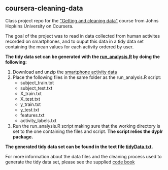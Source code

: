 ## coursera-cleaning-data
Class project repo for the ["Getting and cleaning data"](https://www.coursera.org/learn/data-cleaning) course from Johns Hopkins University on Coursera.

The goal of the project was to read in data collected from human activites recorded on smartphones, and to ouput this data in a tidy data set containing the mean values for each activity ordered by user. 

**The tidy data set can be generated with the [run_analysis.R](run_analysis.R) by doing the following:**

1. Download and unzip the [smartphone activity data](https://d396qusza40orc.cloudfront.net/getdata%2Fprojectfiles%2FUCI%20HAR%20Dataset.zip)
2. Place the following files in the same folder as the run_analysis.R script:
	* subject_train.txt
	* subject_test.txt
	* X_train.txt
	* X_test.txt
	* y_train.txt
	* y_test.txt
	* features.txt
	* activity_labels.txt
3. Run the run_analysis.R script making sure that the working directory is set to the one containing the files and script. **The script relies the dyplr package.**

**The generated tidy data set can be found in the text file [tidyData.txt](tidyData.txt).**


For more information about the data files and the cleaning process used to generate the tidy data set, please see the supplied [code book](CodeBook.md)

